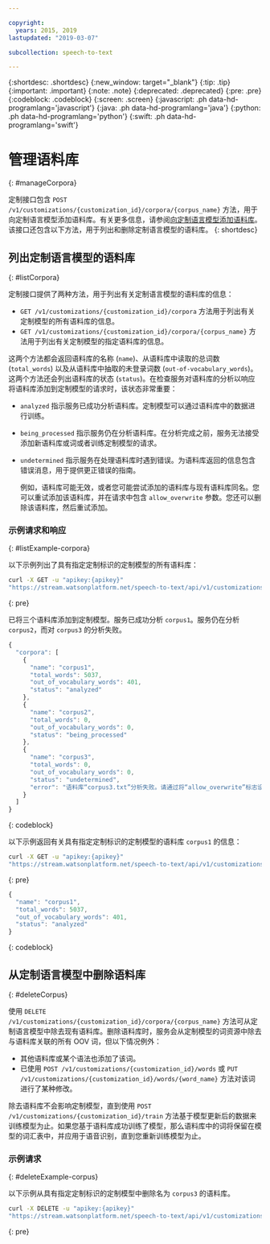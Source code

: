 ```yaml
---

copyright:
  years: 2015, 2019
lastupdated: "2019-03-07"

subcollection: speech-to-text

---
```


{:shortdesc: .shortdesc}
{:new_window: target="_blank"}
{:tip: .tip}
{:important: .important}
{:note: .note}
{:deprecated: .deprecated}
{:pre: .pre}
{:codeblock: .codeblock}
{:screen: .screen}
{:javascript: .ph data-hd-programlang='javascript'}
{:java: .ph data-hd-programlang='java'}
{:python: .ph data-hd-programlang='python'}
{:swift: .ph data-hd-programlang='swift'}

# 管理语料库
{: #manageCorpora}

定制接口包含 `POST /v1/customizations/{customization_id}/corpora/{corpus_name}` 方法，用于向定制语言模型添加语料库。有关更多信息，请参阅[向定制语言模型添加语料库](/docs/services/speech-to-text/language-create.html#addCorpus)。该接口还包含以下方法，用于列出和删除定制语言模型的语料库。
{: shortdesc}

## 列出定制语言模型的语料库
{: #listCorpora}

定制接口提供了两种方法，用于列出有关定制语言模型的语料库的信息：

-   `GET /v1/customizations/{customization_id}/corpora` 方法用于列出有关定制模型的所有语料库的信息。
-   `GET /v1/customizations/{customization_id}/corpora/{corpus_name}` 方法用于列出有关定制模型的指定语料库的信息。

这两个方法都会返回语料库的名称 (`name`)、从语料库中读取的总词数 (`total_words`) 以及从语料库中抽取的未登录词数 (`out-of-vocabulary_words`)。这两个方法还会列出语料库的状态 (`status`)。在检查服务对语料库的分析以响应将语料库添加到定制模型的请求时，该状态非常重要：

-   `analyzed` 指示服务已成功分析语料库。定制模型可以通过语料库中的数据进行训练。
-   `being_processed` 指示服务仍在分析语料库。在分析完成之前，服务无法接受添加新语料库或词或者训练定制模型的请求。
-   `undetermined` 指示服务在处理语料库时遇到错误。为语料库返回的信息包含错误消息，用于提供更正错误的指南。

    例如，语料库可能无效，或者您可能尝试添加的语料库与现有语料库同名。您可以重试添加该语料库，并在请求中包含 `allow_overwrite` 参数。您还可以删除该语料库，然后重试添加。

### 示例请求和响应
{: #listExample-corpora}

以下示例列出了具有指定定制标识的定制模型的所有语料库：

```bash
curl -X GET -u "apikey:{apikey}"
"https://stream.watsonplatform.net/speech-to-text/api/v1/customizations/{customization_id}/corpora"
```
{: pre}

已将三个语料库添加到定制模型。服务已成功分析 `corpus1`。服务仍在分析 `corpus2`，而对 `corpus3` 的分析失败。

```javascript
{
  "corpora": [
    {
      "name": "corpus1",
      "total_words": 5037,
      "out_of_vocabulary_words": 401,
      "status": "analyzed"
    },
    {
      "name": "corpus2",
      "total_words": 0,
      "out_of_vocabulary_words": 0,
      "status": "being_processed"
    },
    {
      "name": "corpus3",
      "total_words": 0,
      "out_of_vocabulary_words": 0,
      "status": "undetermined",
      "error": "语料库“corpus3.txt”分析失败。请通过将“allow_overwrite”标志设置为“true”来重试添加该语料库。"
    }
  ]
}
```
{: codeblock}

以下示例返回有关具有指定定制标识的定制模型的语料库 `corpus1` 的信息：

```bash
curl -X GET -u "apikey:{apikey}"
"https://stream.watsonplatform.net/speech-to-text/api/v1/customizations/{customization_id}/corpora/corpus1"
```
{: pre}

```javascript
{
  "name": "corpus1",
  "total_words": 5037,
  "out_of_vocabulary_words": 401,
  "status": "analyzed"
}
```
{: codeblock}

## 从定制语言模型中删除语料库
{: #deleteCorpus}

使用 `DELETE /v1/customizations/{customization_id}/corpora/{corpus_name}` 方法可从定制语言模型中除去现有语料库。删除语料库时，服务会从定制模型的词资源中除去与语料库关联的所有 OOV 词，但以下情况例外：

-   其他语料库或某个语法也添加了该词。
-   已使用 `POST /v1/customizations/{customization_id}/words` 或 `PUT /v1/customizations/{customization_id}/words/{word_name}` 方法对该词进行了某种修改。

除去语料库不会影响定制模型，直到使用 `POST /v1/customizations/{customization_id}/train` 方法基于模型更新后的数据来训练模型为止。如果您基于语料库成功训练了模型，那么语料库中的词将保留在模型的词汇表中，并应用于语音识别，直到您重新训练模型为止。

### 示例请求
{: #deleteExample-corpus}

以下示例从具有指定定制标识的定制模型中删除名为 `corpus3` 的语料库。

```bash
curl -X DELETE -u "apikey:{apikey}"
"https://stream.watsonplatform.net/speech-to-text/api/v1/customizations/{customization_id}/corpora/corpus3"
```
{: pre}
